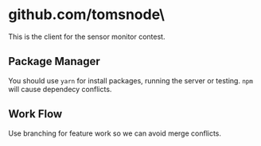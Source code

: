 # github.com/tomsnode\

This is the client for the sensor monitor contest.

## Package Manager

You should use `yarn` for install packages, running the server or testing. `npm` will cause dependecy conflicts.

## Work Flow

Use branching for feature work so we can avoid merge conflicts.
